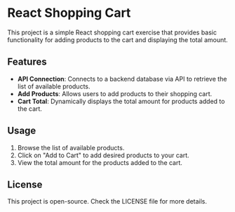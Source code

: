 # React Shopping Cart

This project is a simple React shopping cart exercise that provides basic functionality for adding products to the cart and displaying the total amount.

## Features

- **API Connection**: Connects to a backend database via API to retrieve the list of available products.
- **Add Products**: Allows users to add products to their shopping cart.
- **Cart Total**: Dynamically displays the total amount for products added to the cart.

## Usage

1. Browse the list of available products.
2. Click on "Add to Cart" to add desired products to your cart.
3. View the total amount for the products added to the cart.

## License

This project is open-source. Check the LICENSE file for more details.
